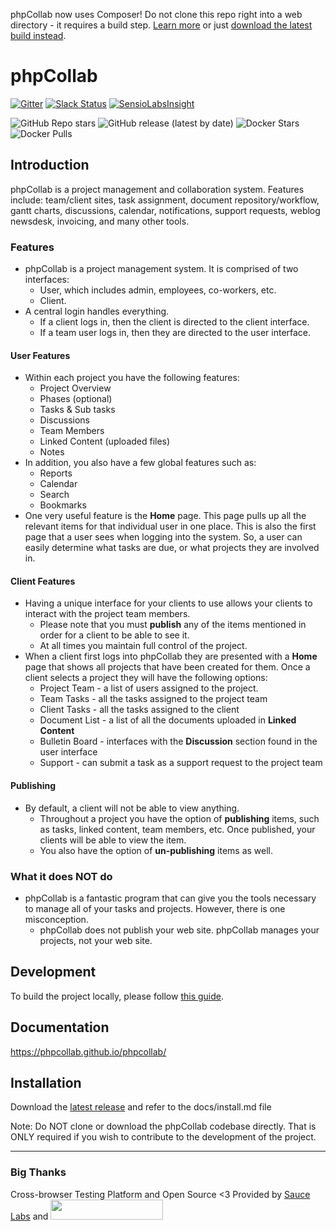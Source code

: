 phpCollab now uses Composer! Do not clone this repo right into a web directory - it requires a build step. [Learn more](https://phpcollab.github.io/phpcollab/developer/Build-Process.html) or just [download the latest build instead](https://github.com/phpcollab/phpcollab/releases/latest).


phpCollab
===
[![Gitter](https://badges.gitter.im/phpcollab/phpcollab.svg)](https://gitter.im/phpcollab/phpcollab?utm_source=badge&utm_medium=badge&utm_campaign=pr-badge)
[![Slack Status](https://slack.phpcollab.com/badge.svg)](https://slack.phpcollab.com)
[![SensioLabsInsight](https://insight.sensiolabs.com/projects/93ecaeb6-c941-4bdb-87c9-52209d76ed20/mini.png)](https://insight.sensiolabs.com/projects/93ecaeb6-c941-4bdb-87c9-52209d76ed20)

![GitHub Repo stars](https://img.shields.io/github/stars/phpcollab/phpcollab?color=2d609f&logo=github&style=for-the-badge&labelColor=6d6e71) ![GitHub release (latest by date)](https://img.shields.io/github/v/release/phpcollab/phpcollab?color=2d609f&logo=github&style=for-the-badge&labelColor=6d6e71) ![Docker Stars](https://img.shields.io/docker/stars/phpcollab/phpcollab?color=2d609f&logo=docker&logoColor=ffffff&style=for-the-badge&labelColor=6d6e71) ![Docker Pulls](https://img.shields.io/docker/pulls/phpcollab/phpcollab?color=2d609f&logo=docker&logoColor=ffffff&style=for-the-badge&labelColor=6d6e71)


## Introduction
phpCollab is a project management and collaboration system. Features include: team/client sites, task assignment, document repository/workflow, gantt charts, discussions, calendar, notifications, support requests, weblog newsdesk, invoicing, and many other tools.


### Features
* phpCollab is a project management system. It is comprised of two interfaces:
    * User, which includes admin, employees, co-workers, etc.
    * Client.
* A central login handles everything.
    * If a client logs in, then the client is directed to the client interface.
    * If a team user logs in, then they are directed to the user interface.

#### User Features
* Within each project you have the following features:
    * Project Overview
    * Phases (optional)
    * Tasks & Sub tasks
    * Discussions
    * Team Members
    * Linked Content (uploaded files)
    * Notes
* In addition, you also have a few global features such as:
    * Reports
    * Calendar
    * Search
    * Bookmarks
* One very useful feature is the **Home** page. This page pulls up all the relevant items for that individual user in one place. This is also the first page that a user sees when logging into the system. So, a user can easily determine what tasks are due, or what projects they are involved in.

#### Client Features
* Having a unique interface for your clients to use allows your clients to interact with the project team members.
    * Please note that you must **publish** any of the items mentioned in order for a client to be able to see it.
    * At all times you maintain full control of the project.
* When a client first logs into phpCollab they are presented with a **Home** page that shows all projects that have been created for them. Once a client selects a project they will have the following options:
    * Project Team - a list of users assigned to the project.
    * Team Tasks - all the tasks assigned to the project team
    * Client Tasks - all the tasks assigned to the client
    * Document List - a list of all the documents uploaded in **Linked Content**
    * Bulletin Board - interfaces with the **Discussion** section found in the user interface
    * Support - can submit a task as a support request to the project team

#### Publishing
* By default, a client will not be able to view anything.
    * Throughout a project you have the option of **publishing** items, such as tasks, linked content, team members, etc. Once published, your clients will be able to view the item.
    * You also have the option of **un-publishing** items as well.

### What it does **NOT** do
* phpCollab is a fantastic program that can give you the tools necessary to manage all of your tasks and projects. However, there is one misconception.
    * phpCollab does not publish your web site. phpCollab manages your projects, not your web site.


## Development
To build the project locally, please follow [this guide](https://phpcollab.github.io/phpcollab/developer/Build-Process.html).

## Documentation
https://phpcollab.github.io/phpcollab/

## Installation
Download the [latest release](https://github.com/phpcollab/phpcollab/releases/latest) and refer to the docs/install.md file

Note: Do NOT clone or download the phpCollab codebase directly. That is ONLY required if you wish to contribute to the development of the project.

----

### Big Thanks

Cross-browser Testing Platform and Open Source <3 Provided by [Sauce Labs][sauceLabs] and [<img src="https://phpcollab.github.io/phpcollab/images/browserstack-logo.svg" width="180px" height="32px">][browserStack]

[sauceLabs]: https://saucelabs.com
[browserStack]: http://browserstack.com



